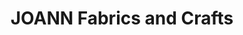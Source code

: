 ---
title: "JOANN Fabrics and Crafts"
url: /middleburg-heights/joann-fabrics-and-crafts/
shop: Basteln
---